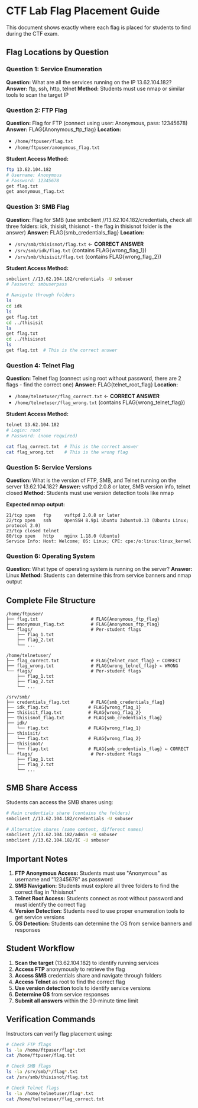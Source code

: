 # CTF Lab Flag Placement Guide

This document shows exactly where each flag is placed for students to find during the CTF exam.

## Flag Locations by Question

### Question 1: Service Enumeration
**Question:** What are all the services running on the IP 13.62.104.182?
**Answer:** ftp, ssh, http, telnet
**Method:** Students must use nmap or similar tools to scan the target IP

### Question 2: FTP Flag
**Question:** Flag for FTP (connect using user: Anonymous, pass: 12345678)
**Answer:** FLAG{Anonymous_ftp_flag}
**Location:** 
- `/home/ftpuser/flag.txt`
- `/home/ftpuser/anonymous_flag.txt`

**Student Access Method:**
```bash
ftp 13.62.104.182
# Username: Anonymous
# Password: 12345678
get flag.txt
get anonymous_flag.txt
```

### Question 3: SMB Flag
**Question:** Flag for SMB (use smbclient //13.62.104.182/credentials, check all three folders: idk, thisisit, thisisnot - the flag in thisisnot folder is the answer)
**Answer:** FLAG{smb_credentials_flag}
**Location:** 
- `/srv/smb/thisisnot/flag.txt` ← **CORRECT ANSWER**
- `/srv/smb/idk/flag.txt` (contains FLAG{wrong_flag_1})
- `/srv/smb/thisisit/flag.txt` (contains FLAG{wrong_flag_2})

**Student Access Method:**
```bash
smbclient //13.62.104.182/credentials -U smbuser
# Password: smbuserpass

# Navigate through folders
ls
cd idk
ls
get flag.txt
cd ../thisisit
ls
get flag.txt
cd ../thisisnot
ls
get flag.txt  # This is the correct answer
```

### Question 4: Telnet Flag
**Question:** Telnet flag (connect using root without password, there are 2 flags - find the correct one)
**Answer:** FLAG{telnet_root_flag}
**Location:**
- `/home/telnetuser/flag_correct.txt` ← **CORRECT ANSWER**
- `/home/telnetuser/flag_wrong.txt` (contains FLAG{wrong_telnet_flag})

**Student Access Method:**
```bash
telnet 13.62.104.182
# Login: root
# Password: (none required)

cat flag_correct.txt  # This is the correct answer
cat flag_wrong.txt    # This is the wrong flag
```

### Question 5: Service Versions
**Question:** What is the version of FTP, SMB, and Telnet running on the server 13.62.104.182?
**Answer:** vsftpd 2.0.8 or later, SMB version info, telnet closed
**Method:** Students must use version detection tools like nmap

**Expected nmap output:**
```
21/tcp open   ftp     vsftpd 2.0.8 or later
22/tcp open   ssh     OpenSSH 8.9p1 Ubuntu 3ubuntu0.13 (Ubuntu Linux; protocol 2.0)
23/tcp closed telnet
80/tcp open   http    nginx 1.18.0 (Ubuntu)
Service Info: Host: Welcome; OS: Linux; CPE: cpe:/o:linux:linux_kernel
```

### Question 6: Operating System
**Question:** What type of operating system is running on the server?
**Answer:** Linux
**Method:** Students can determine this from service banners and nmap output

## Complete File Structure

```
/home/ftpuser/
├── flag.txt                    # FLAG{Anonymous_ftp_flag}
├── anonymous_flag.txt          # FLAG{Anonymous_ftp_flag}
└── flags/                      # Per-student flags
    ├── flag_1.txt
    ├── flag_2.txt
    └── ...

/home/telnetuser/
├── flag_correct.txt            # FLAG{telnet_root_flag} ← CORRECT
├── flag_wrong.txt              # FLAG{wrong_telnet_flag} ← WRONG
└── flags/                      # Per-student flags
    ├── flag_1.txt
    ├── flag_2.txt
    └── ...

/srv/smb/
├── credentials_flag.txt        # FLAG{smb_credentials_flag}
├── idk_flag.txt               # FLAG{wrong_flag_1}
├── thisisit_flag.txt          # FLAG{wrong_flag_2}
├── thisisnot_flag.txt         # FLAG{smb_credentials_flag}
├── idk/
│   └── flag.txt               # FLAG{wrong_flag_1}
├── thisisit/
│   └── flag.txt               # FLAG{wrong_flag_2}
├── thisisnot/
│   └── flag.txt               # FLAG{smb_credentials_flag} ← CORRECT
└── flags/                      # Per-student flags
    ├── flag_1.txt
    ├── flag_2.txt
    └── ...
```

## SMB Share Access

Students can access the SMB shares using:

```bash
# Main credentials share (contains the folders)
smbclient //13.62.104.182/credentials -U smbuser

# Alternative shares (same content, different names)
smbclient //13.62.104.182/admin -U smbuser
smbclient //13.62.104.182/IC -U smbuser
```

## Important Notes

1. **FTP Anonymous Access:** Students must use "Anonymous" as username and "12345678" as password
2. **SMB Navigation:** Students must explore all three folders to find the correct flag in "thisisnot"
3. **Telnet Root Access:** Students connect as root without password and must identify the correct flag
4. **Version Detection:** Students need to use proper enumeration tools to get service versions
5. **OS Detection:** Students can determine the OS from service banners and responses

## Student Workflow

1. **Scan the target** (13.62.104.182) to identify running services
2. **Access FTP** anonymously to retrieve the flag
3. **Access SMB** credentials share and navigate through folders
4. **Access Telnet** as root to find the correct flag
5. **Use version detection** tools to identify service versions
6. **Determine OS** from service responses
7. **Submit all answers** within the 30-minute time limit

## Verification Commands

Instructors can verify flag placement using:

```bash
# Check FTP flags
ls -la /home/ftpuser/flag*.txt
cat /home/ftpuser/flag.txt

# Check SMB flags
ls -la /srv/smb/*/flag*.txt
cat /srv/smb/thisisnot/flag.txt

# Check Telnet flags
ls -la /home/telnetuser/flag*.txt
cat /home/telnetuser/flag_correct.txt
```
